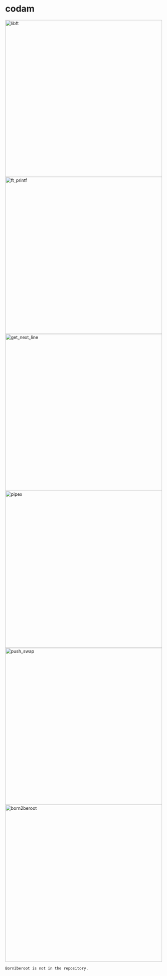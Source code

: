 # codam
<img width="500" alt="libft" src="https://user-images.githubusercontent.com/95487148/156527154-e53eb2b2-d8bc-4232-98e5-4297ef7489c5.png">


<img width="500" alt="ft_printf" src="https://user-images.githubusercontent.com/95487148/156527570-194b3e4c-4800-4c51-a654-8ac077aabd12.png">

<img width="500" alt="get_next_line" src="https://user-images.githubusercontent.com/95487148/156527587-4f762bed-2be0-482e-8e1c-a90c56fa370d.png">

<img width="500" alt="pipex" src="https://user-images.githubusercontent.com/95487148/156527597-9f93def8-5e64-4440-a3a1-52cea4e95828.png">

<img width="500" alt="push_swap" src="https://user-images.githubusercontent.com/95487148/156527605-c563fc77-ef78-47e5-a81a-1aa1544574fe.png">


<img width="500" alt="born2beroot" src="https://user-images.githubusercontent.com/95487148/156528082-2b58bbce-b623-4202-9a58-d4244a2b6632.png">


    Born2beroot is not in the repository. 
